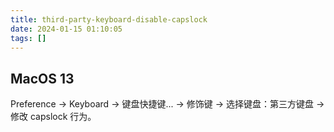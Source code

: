 ```yaml
---
title: third-party-keyboard-disable-capslock
date: 2024-01-15 01:10:05
tags: []
---
```

## MacOS 13

Preference -> Keyboard -> 键盘快捷键... -> 修饰键 -> 选择键盘：第三方键盘 -> 修改 capslock 行为。 

